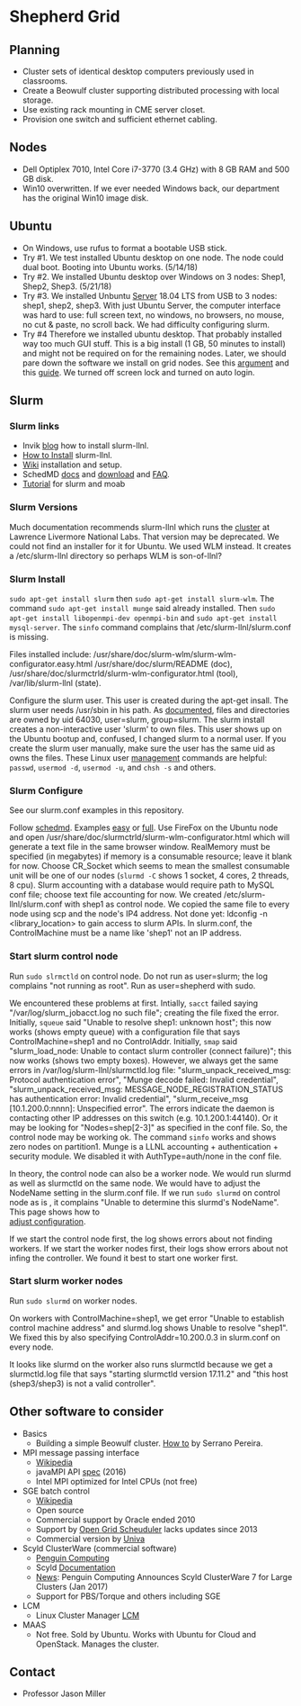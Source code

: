 # Shepherd Grid

## Planning
* Cluster sets of identical desktop computers previously used in classrooms.
* Create a Beowulf cluster supporting distributed processing with local storage.
* Use existing rack mounting in CME server closet.
* Provision one switch and sufficient ethernet cabling.

## Nodes
* Dell Optiplex 7010, Intel Core i7-3770 (3.4 GHz) with 8 GB RAM and 500 GB disk.
* Win10 overwritten. If we ever needed Windows back, our department has the original Win10 image disk.

## Ubuntu
* On Windows, use rufus to format a bootable USB stick.
* Try #1. 
We test installed Ubuntu desktop on one node.
The node could dual boot. Booting into Ubuntu works. (5/14/18)
* Try #2. 
We installed Ubuntu desktop over Windows on 3 nodes: Shep1, Shep2, Shep3. (5/21/18)
* Try #3.
We installed Unbuntu [Server](https://www.ubuntu.com/download/server) 18.04 LTS from USB to 3 nodes: shep1, shep2, shep3.
With just Ubuntu Server, the computer interface was hard to use: 
full screen text, no windows, no browsers, no mouse, no cut & paste, no scroll back. 
We had difficulty configuring slurm. 
* Try #4
Therefore we installed ubuntu desktop. That probably installed way too much GUI stuff. 
This is a big install (1 GB, 50 minutes to install) and might not be required on for the remaining nodes. 
Later, we should pare down the software we install on grid nodes. 
See this [argument](https://askubuntu.com/questions/53822/how-do-you-run-ubuntu-server-with-a-gui) 
and this [guide](https://help.ubuntu.com/community/ServerGUI).
We turned off screen lock and turned on auto login.

## Slurm

### Slurm links
* Invik [blog](https://www.invik.xyz/work/Slurm-on-Ubuntu-Trusty/) how to install slurm-llnl.
* [How to Install](https://www.howtoinstall.co/en/ubuntu/trusty/slurm-llnl) slurm-llnl.
* [Wiki](https://wiki.archlinux.org/index.php/Slurm) installation and setup.
* SchedMD [docs](https://slurm.schedmd.com/documentation.html) 
and [download](https://slurm.schedmd.com/download.html)
and [FAQ](https://slurm.schedmd.com/faq.html#cred_invalid).
* [Tutorial](https://computing.llnl.gov/tutorials/moab/) for slurm and moab

### Slurm Versions
Much documentation recommends slurm-llnl which runs the [cluster](https://computing.llnl.gov/tutorials/linux_clusters/) at Lawrence Livermore National Labs. That version may be deprecated. We could not find an installer for it for Ubuntu. We used WLM instead. It creates a /etc/slurm-llnl directory so perhaps WLM is son-of-llnl?

### Slurm Install
```sudo apt-get install slurm```
then ```sudo apt-get install slurm-wlm```.
The command ```sudo apt-get install munge``` said already installed.
Then ```sudo apt-get install libopenmpi-dev openmpi-bin```
and ```sudo apt-get install mysql-server```.
The ```sinfo``` command complains that /etc/slurm-llnl/slurm.conf is missing.

Files installed include: 
/usr/share/doc/slurm-wlm/slurm-wlm-configurator.easy.html
/usr/share/doc/slurm/README (doc), 
/usr/share/doc/slurmctrld/slurm-wlm-configurator.html (tool),
/var/lib/slurm-llnl (state).

Configure the slurm user.
This user is created during the apt-get insall.
The slurm user needs /usr/sbin in his path.
As [documented](https://wiki.archlinux.org/index.php/Slurm), 
files and directories are owned by uid 64030, user=slurm, group=slurm.
The slurm install creates a non-interactive user 'slurm' to own files.
This user shows up on the Ubuntu bootup and, confused, I changed slurm to a normal user.
If you create the slurm user manually, make sure the user has the same uid as owns the files.
These Linux user 
[management](http://www.comptechdoc.org/os/linux/usersguide/linux_ugusers.html)
commands are helpful:
```passwd```, ```usermod -d```, ```usermod -u```, and ```chsh -s``` and others.

### Slurm Configure
See our slurm.conf examples in this repository.

Follow [schedmd](https://slurm.schedmd.com/slurm.conf.html).
Examples [easy](https://slurm.schedmd.com/configurator.easy.html) or [full](https://slurm.schedmd.com/configurator.html).
Use FireFox on the Ubuntu node and open
/usr/share/doc/slurmctrld/slurm-wlm-configurator.html
which will generate a text file in the same browser window.
RealMemory must be specified (in megabytes) if memory is a consumable resource; leave it blank for now.
Choose CR_Socket which seems to mean the smallest consumable unit will be one of our nodes
(```slurmd -C``` shows 1 socket, 4 cores, 2 threads, 8 cpu).
Slurm accounting with a database would require path to MySQL conf file; choose text file accounting for now.
We created /etc/slurm-llnl/slurm.conf with shep1 as control node.
We copied the same file to every node using scp and the node's IP4 address.
Not done yet: ldconfig -n <library_location> to gain access to slurm APIs.
In slurm.conf, the ControlMachine must be a name like 'shep1' not an IP address.

### Start slurm control node
Run ```sudo slrmctld``` on control node.
Do not run as user=slurm; the log complains "not running as root".
Run as user=shepherd with sudo.

We encountered these problems at first.
Intially, ```sacct``` failed saying "/var/log/slurm_jobacct.log no such file"; 
creating the file fixed the error.
Initially, ```squeue``` said "Unable to resolve shep1: unknown host";
this now works (shows empty queue) with a configuration file that says ControlMachine=shep1 and no ControlAddr.
Initially, ```smap``` said "slurm_load_node: Unable to contact slurm controller (connect failure)";
this now works (shows two empty boxes).
However, we always get the same errors in /var/log/slurm-llnl/slurmctld.log file:
"slurm_unpack_received_msg: Protocol authentication error", 
"Munge decode failed: Invalid credential",
"slurm_unpack_received_msg: MESSAGE_NODE_REGISTRATION_STATUS has authentication error: Invalid credential",
"slurm_receive_msg \[10.1.200.0:nnnn]: Unspecified error".
The errors indicate the daemon is contacting other IP addresses on this switch (e.g. 10.1.200.1:44140).
Or it may be looking for "Nodes=shep\[2-3]" as specified in the conf file.
So, the control node may be working ok.
The command ```sinfo``` works and shows zero nodes on partition1.
Munge is a LLNL accounting + authentication + security module.
We disabled it with AuthType=auth/none in the conf file.

In theory, the control node can also be a worker node.
We would run slurmd as well as slurmctld on the same node.
We would have to adjust the NodeName setting in the slurm.conf file.
If we run ```sudo slurmd``` on control node as is , it complains "Unable to determine this slurmd's NodeName".
This page shows how to  
[adjust configuration](https://www.mail-archive.com/slurm-dev@schedmd.com/msg10758.html).

If we start the control node first, the log shows errors about not finding workers.
If we start the worker nodes first, their logs show errors about not infing the controller.
We found it best to start one worker first.

### Start slurm worker nodes
Run ```sudo slurmd``` on worker nodes.

On workers with ControlMachine=shep1, we get error "Unable to establish control machine address"
and slurmd.log shows Unable to resolve "shep1".
We fixed this by also specifying ControlAddr=10.200.0.3 in slurm.conf on every node.

It looks like slurmd on the worker also runs slurmctld 
because we get a slurmctld.log file that says "starting slurmctld version 17.11.2"
and "this host (shep3/shep3) is not a valid controller".

## Other software to consider
* Basics
    * Building a simple Beowulf cluster. [How to](https://www-users.cs.york.ac.uk/~mjf/pi_cluster/src/Building_a_simple_Beowulf_cluster.html) by Serrano Pereira.
* MPI message passing interface
    * [Wikipedia](https://en.wikipedia.org/wiki/Message_Passing_Interface)
    * javaMPI API [spec](https://www.open-mpi.org/papers/mpi-java-spec/) (2016)
    * Intel MPI optimized for Intel CPUs (not free)
* SGE batch control
    * [Wikipedia](https://en.wikipedia.org/wiki/Oracle_Grid_Engine)
    * Open source
    * Commercial support by Oracle ended 2010
    * Support by [Open Grid Scheuduler](http://gridscheduler.sourceforge.net/) lacks updates since 2013
    * Commercial version by [Univa](http://www.univa.com/products/)
* Scyld ClusterWare (commercial software)
    * [Penguin Computing](https://www.penguincomputing.com/support/documentation/)
    * Scyld [Documentation](https://www.penguincomputing.com/documentation/scyld-clusterware/7/admin-guide/index.html)
    * [News](http://www.dataversity.net/penguin-computing-announces-scyld-clusterware-7-large-clusters/): Penguin Computing Announces Scyld ClusterWare 7 for Large Clusters (Jan 2017)
    * Support for PBS/Torque and others including SGE
* LCM
    * Linux Cluster Manager [LCM](http://linuxcm.sourceforge.net/)
* MAAS
    * Not free. Sold by Ubuntu. Works with Ubuntu for Cloud and OpenStack. Manages the cluster.

## Contact
* Professor Jason Miller

